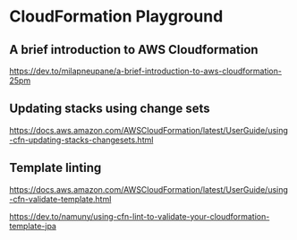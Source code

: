 # CloudFormation Playground

## A brief introduction to AWS Cloudformation

https://dev.to/milapneupane/a-brief-introduction-to-aws-cloudformation-25pm

## Updating stacks using change sets

https://docs.aws.amazon.com/AWSCloudFormation/latest/UserGuide/using-cfn-updating-stacks-changesets.html

## Template linting

https://docs.aws.amazon.com/AWSCloudFormation/latest/UserGuide/using-cfn-validate-template.html

https://dev.to/namuny/using-cfn-lint-to-validate-your-cloudformation-template-jpa
